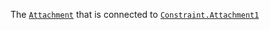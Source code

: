 The [`Attachment`](https://create.roblox.com/docs/reference/engine/classes/Attachment) that is connected to [`Constraint.Attachment1`](https://create.roblox.com/docs/reference/engine/classes/Constraint#Attachment1)